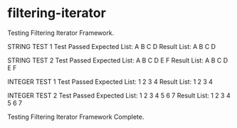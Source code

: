 # filtering-iterator

Testing Filtering Iterator Framework.
 
STRING TEST 1
Test Passed
Expected List: A B C D 
Result   List: A B C D 
 
STRING TEST 2
Test Passed
Expected List: A B C D E F 
Result   List: A B C D E F 
 
INTEGER TEST 1
Test Passed
Expected List: 1 2 3 4 
Result   List: 1 2 3 4 
 
INTEGER TEST 2
Test Passed
Expected List: 1 2 3 4 5 6 7 
Result   List: 1 2 3 4 5 6 7 
 
Testing Filtering Iterator Framework Complete.
